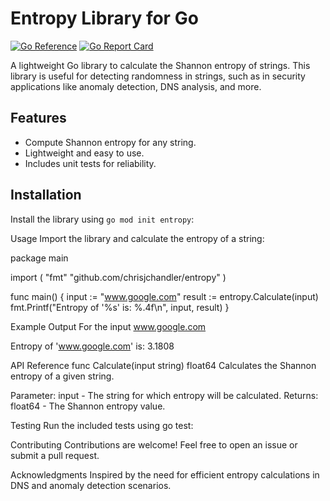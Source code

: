 # Entropy Library for Go

[![Go Reference](https://pkg.go.dev/badge/github.com/chrisjchandler/entropy.svg)](https://pkg.go.dev/github.com/chrisjchandler/entropy)
[![Go Report Card](https://goreportcard.com/badge/github.com/chrisjchandler/entropy)](https://goreportcard.com/report/github.com/chrisjchandler/entropy)

A lightweight Go library to calculate the Shannon entropy of strings. This library is useful for detecting randomness in strings, such as in security applications like anomaly detection, DNS analysis, and more.

## Features

- Compute Shannon entropy for any string.
- Lightweight and easy to use.
- Includes unit tests for reliability.

## Installation

Install the library using `go mod init entropy`:

Usage
Import the library and calculate the entropy of a string:

package main

import (
    "fmt"
    "github.com/chrisjchandler/entropy"
)

func main() {
    input := "www.google.com"
    result := entropy.Calculate(input)
    fmt.Printf("Entropy of '%s' is: %.4f\n", input, result)
}

Example Output
For the input www.google.com

Entropy of 'www.google.com' is: 3.1808

API Reference
func Calculate(input string) float64
Calculates the Shannon entropy of a given string.

Parameter: input - The string for which entropy will be calculated.
Returns: float64 - The Shannon entropy value.

Testing
Run the included tests using go test:

Contributing
Contributions are welcome! Feel free to open an issue or submit a pull request.

Acknowledgments
Inspired by the need for efficient entropy calculations in DNS and anomaly detection scenarios.
